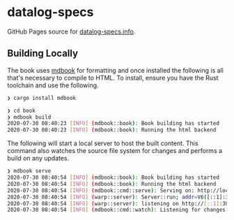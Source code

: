 # datalog-specs

GitHub Pages source for [datalog-specs.info](https://datalog-specs.info).

## Building Locally

The book uses [mdbook](https://rust-lang.github.io/mdBook/) for formatting and once installed the following is all that's
necessary to compile to HTML. To install, ensure you have the Rust toolchain and use the following.

```bash
❯ cargo install mdbook
```


```bash
❯ cd book
❯ mdbook build
2020-07-30 08:40:23 [INFO] (mdbook::book): Book building has started
2020-07-30 08:40:23 [INFO] (mdbook::book): Running the html backend
```

The following will start a local server to host the built content. This command also watches the source file system for
changes and performs a build on any updates.

```bash
❯ mdbook serve
2020-07-30 08:40:54 [INFO] (mdbook::book): Book building has started
2020-07-30 08:40:54 [INFO] (mdbook::book): Running the html backend
2020-07-30 08:40:54 [INFO] (mdbook::cmd::serve): Serving on: http://localhost:3000
2020-07-30 08:40:54 [INFO] (warp::server): Server::run; addr=V6([::1]:3000)
2020-07-30 08:40:54 [INFO] (warp::server): listening on http://[::1]:3000
2020-07-30 08:40:54 [INFO] (mdbook::cmd::watch): Listening for changes...
```

